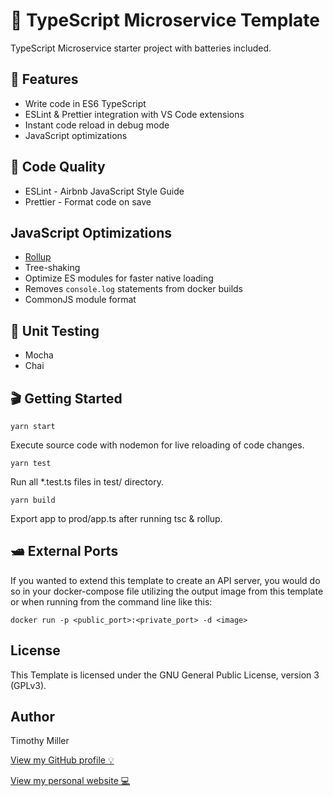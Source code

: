 # 🐬 TypeScript Microservice Template

TypeScript Microservice starter project with batteries included.

## 🔔 Features

- Write code in ES6 TypeScript
- ESLint & Prettier integration with VS Code extensions
- Instant code reload in debug mode
- JavaScript optimizations

## 🔩 Code Quality

- ESLint - Airbnb JavaScript Style Guide
- Prettier - Format code on save

## JavaScript Optimizations

- [Rollup](https://www.npmjs.com/package/rollup)
- Tree-shaking
- Optimize ES modules for faster native loading
- Removes `console.log` statements from docker builds
- CommonJS module format

## 🔨 Unit Testing

- Mocha
- Chai

## 🎬 Getting Started

```yarn start```

Execute source code with nodemon for live reloading of code changes.

```yarn test```

Run all *.test.ts files in test/ directory.

```yarn build```

Export app to prod/app.ts after running tsc & rollup.

## 🛥️ External Ports

If you wanted to extend this template to create an API server, you would do so in your docker-compose file utilizing the output image from this template or when running from the command line like this:

```docker run -p <public_port>:<private_port> -d <image>```

## License

This Template is licensed under the GNU General Public License, version 3 (GPLv3).

## Author

Timothy Miller

[View my GitHub profile 💡](https://github.com/timothymiller)

[View my personal website 💻](https://timknowsbest.com)